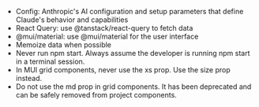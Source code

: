 - Config: Anthropic's AI configuration and setup parameters that define Claude's behavior and capabilities
- React Query: use @tanstack/react-query to fetch data
- @mui/material: use @mui/material for the user interface
- Memoize data when possible
- Never run npm start. Always assume the developer is running npm start in a terminal session.
- In MUI grid components, never use the xs prop. Use the size prop instead.
- Do not use the md prop in grid components. It has been deprecated and can be safely removed from project components.